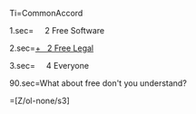 Ti=CommonAccord

1.sec=     2 Free Software

2.sec=<u>+   2 Free Legal</u>

3.sec=     4 Everyone

90.sec=What about free don't you understand?

=[Z/ol-none/s3]